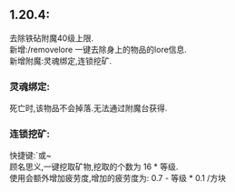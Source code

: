 ## 1.20.4:  
去除铁砧附魔40级上限.  
新增:/removelore 一键去除身上的物品的lore信息.  
新增附魔:灵魂绑定,连锁挖矿.
### 灵魂绑定:  
死亡时,该物品不会掉落.无法通过附魔台获得.  
### 连锁挖矿:  
快捷键:`或~  
顾名思义,一键挖取矿物,挖取的个数为 16 * 等级.  
使用会额外增加疲劳度,增加的疲劳度为: 0.7 - 等级 * 0.1 /方块  


